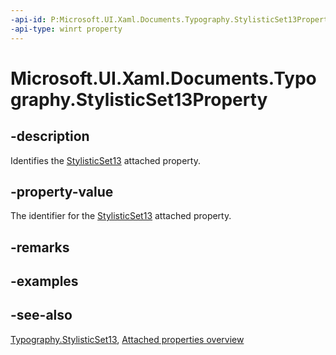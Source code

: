 ```yaml
---
-api-id: P:Microsoft.UI.Xaml.Documents.Typography.StylisticSet13Property
-api-type: winrt property
---
```


<!-- Property syntax
public Windows.UI.Xaml.DependencyProperty StylisticSet13Property { get; }
-->

# Microsoft.UI.Xaml.Documents.Typography.StylisticSet13Property

## -description
Identifies the [StylisticSet13](typography_stylisticset13.md) attached property.

## -property-value
The identifier for the [StylisticSet13](typography_stylisticset13.md) attached property.

## -remarks

## -examples

## -see-also

[Typography.StylisticSet13](typography_stylisticset13.md), [Attached properties overview](/windows/uwp/xaml-platform/attached-properties-overview)
